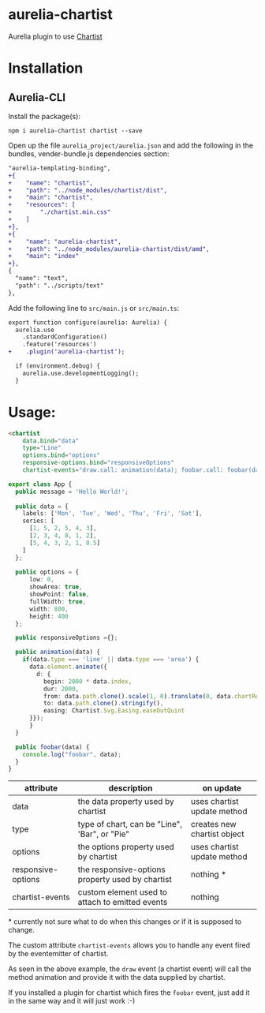 # aurelia-chartist

Aurelia plugin to use [Chartist](https://gionkunz.github.io/chartist-js/index.html)

# Installation


## Aurelia-CLI
Install the package(s):
```
npm i aurelia-chartist chartist --save
```

Open up the file ```aurelia_project/aurelia.json``` and add the following in the bundles, vender-bundle.js dependencies section:
```diff
"aurelia-templating-binding",
+{
+    "name": "chartist",
+    "path": "../node_modules/chartist/dist",
+    "main": "chartist",
+    "resources": [
+        "./chartist.min.css"
+    ]
+},          
+{
+    "name": "aurelia-chartist",
+    "path": "../node_modules/aurelia-chartist/dist/amd",
+    "main": "index"
+},          
{
  "name": "text",
  "path": "../scripts/text"
},
```
Add the following line to ```src/main.js``` or ```src/main.ts```:
```diff
export function configure(aurelia: Aurelia) {
  aurelia.use
    .standardConfiguration()
    .feature('resources')
+    .plugin('aurelia-chartist');

  if (environment.debug) {
    aurelia.use.developmentLogging();
  }
```

# Usage:
```html
<chartist 
    data.bind="data" 
    type="Line" 
    options.bind="options" 
    responsive-options.bind="responsiveOptions"
    chartist-events="draw.call: animation(data); foobar.call: foobar(data)" />
```

```typescript
export class App {
  public message = 'Hello World!';
   
  public data = {
    labels: ['Mon', 'Tue', 'Wed', 'Thu', 'Fri', 'Sat'],
    series: [
      [1, 5, 2, 5, 4, 3],
      [2, 3, 4, 8, 1, 2],
      [5, 4, 3, 2, 1, 0.5]
    ]
  };
  
  public options = {
      low: 0,
      showArea: true,
      showPoint: false,
      fullWidth: true,
      width: 800,
      height: 400
  };

  public responsiveOptions ={};

  public animation(data) {
    if(data.type === 'line' || data.type === 'area') {
      data.element.animate({
        d: {
          begin: 2000 * data.index,
          dur: 2000,
          from: data.path.clone().scale(1, 0).translate(0, data.chartRect.height()).stringify(),
          to: data.path.clone().stringify(),
          easing: Chartist.Svg.Easing.easeOutQuint
      }});
      }
  }

  public foobar(data) {
    console.log("foobar", data);
  }
}
```

| attribute          | description                                      | on update                   |
| ------------------ | ------------------------------------------------ | --------------------------- |
| data               | the data property used by chartist               | uses chartist update method |
| type               | type of chart, can be "Line", 'Bar", or "Pie"    | creates new chartist object |
| options            | the options property used by chartist            | uses chartist update method |
| responsive-options | the responsive-options property used by chartist | nothing *                   |
| chartist-events    | custom element used to attach to emitted events  | nothing                     |

\* currently not sure what to do when this changes or if it is supposed to change.

The custom attribute ```chartist-events``` allows you to handle any event fired by the eventemitter of chartist.

As seen in the above example, the ```draw``` event (a chartist event) will call the method animation and provide it with the data supplied by chartist.

If you installed a plugin for chartist which fires the ```foobar``` event, just add it in the same way and it will just work :-)



